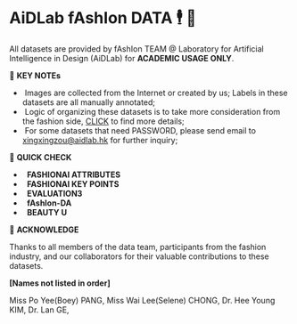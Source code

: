# AiDLab fAshIon DATA  🕴️ 💼

All datasets are provided by fAshIon TEAM @ Laboratory for Artificial Intelligence in Design (AiDLab) for **ACADEMIC USAGE ONLY**.

🖤 **KEY NOTEs**

- &nbsp;Images are collected from the Internet or created by us; Labels in these datasets are all manually annotated;
- &nbsp;Logic of organizing these datasets is to take more consideration from the fashion side, [CLICK](https://arxiv.org/pdf/2105.03050.pdf) to find more details;
- &nbsp;For some datasets that need PASSWORD, please send email to xingxingzou@aidlab.hk for further inquiry;


🖤 **QUICK CHECK**

- &nbsp; **FASHIONAI ATTRIBUTES**
- &nbsp; **FASHIONAI KEY POINTS**
- &nbsp; **EVALUATION3**
- &nbsp; **fAshIon-DA**
- &nbsp; **BEAUTY U**



🖤 **ACKNOWLEDGE**

Thanks to all members of the data team, participants from the fashion industry, and our collaborators for their valuable contributions to these datasets.

**[Names not listed in order]**

Miss Po Yee(Boey) PANG, Miss Wai Lee(Selene) CHONG, Dr. Hee Young KIM, Dr. Lan GE,  
